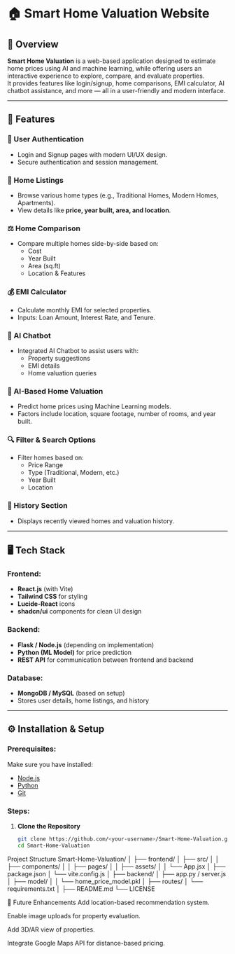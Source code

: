 # 🏠 Smart Home Valuation Website

## 📘 Overview
**Smart Home Valuation** is a web-based application designed to estimate home prices using AI and machine learning, while offering users an interactive experience to explore, compare, and evaluate properties.  
It provides features like login/signup, home comparisons, EMI calculator, AI chatbot assistance, and more — all in a user-friendly and modern interface.

---

## 🚀 Features

### 👤 User Authentication
- Login and Signup pages with modern UI/UX design.
- Secure authentication and session management.

### 🏡 Home Listings
- Browse various home types (e.g., Traditional Homes, Modern Homes, Apartments).
- View details like **price, year built, area, and location**.

### ⚖️ Home Comparison
- Compare multiple homes side-by-side based on:
  - Cost
  - Year Built
  - Area (sq.ft)
  - Location & Features

### 💰 EMI Calculator
- Calculate monthly EMI for selected properties.
- Inputs: Loan Amount, Interest Rate, and Tenure.

### 🧠 AI Chatbot
- Integrated AI Chatbot to assist users with:
  - Property suggestions
  - EMI details
  - Home valuation queries

### 🧮 AI-Based Home Valuation
- Predict home prices using Machine Learning models.
- Factors include location, square footage, number of rooms, and year built.

### 🔍 Filter & Search Options
- Filter homes based on:
  - Price Range
  - Type (Traditional, Modern, etc.)
  - Year Built
  - Location

### 📜 History Section
- Displays recently viewed homes and valuation history.

---

## 🖥️ Tech Stack

### Frontend:
- **React.js** (with Vite)
- **Tailwind CSS** for styling
- **Lucide-React** icons
- **shadcn/ui** components for clean UI design

### Backend:
- **Flask / Node.js** (depending on implementation)
- **Python (ML Model)** for price prediction
- **REST API** for communication between frontend and backend

### Database:
- **MongoDB / MySQL** (based on setup)
- Stores user details, home listings, and history

---

## ⚙️ Installation & Setup

### Prerequisites:
Make sure you have installed:
- [Node.js](https://nodejs.org/)
- [Python](https://www.python.org/)
- [Git](https://git-scm.com/)

### Steps:
1. **Clone the Repository**
   ```bash
   git clone https://github.com/<your-username>/Smart-Home-Valuation.git
   cd Smart-Home-Valuation
Project Structure
Smart-Home-Valuation/
│
├── frontend/
│   ├── src/
│   │   ├── components/
│   │   ├── pages/
│   │   ├── assets/
│   │   └── App.jsx
│   ├── package.json
│   └── vite.config.js
│
├── backend/
│   ├── app.py / server.js
│   ├── model/
│   │   └── home_price_model.pkl
│   ├── routes/
│   └── requirements.txt
│
├── README.md
└── LICENSE


🧩 Future Enhancements
Add location-based recommendation system.

Enable image uploads for property evaluation.

Add 3D/AR view of properties.

Integrate Google Maps API for distance-based pricing.

